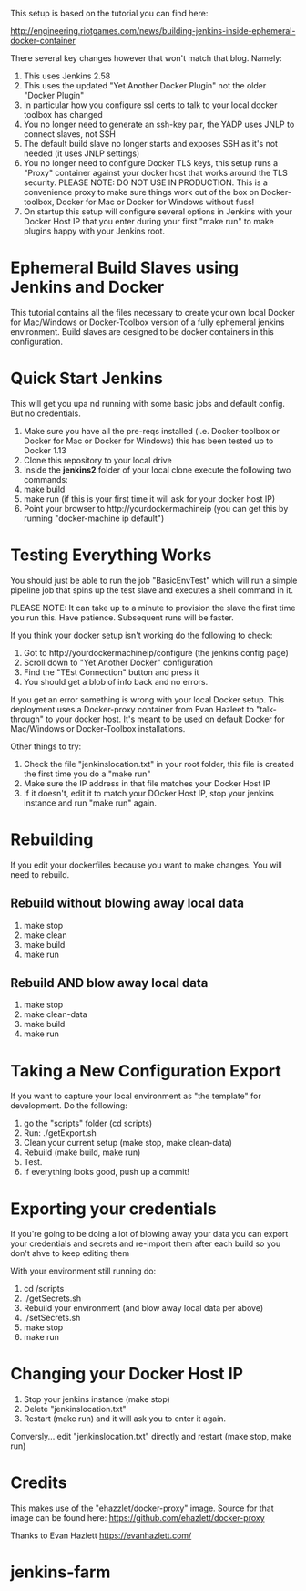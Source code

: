 This setup is based on the tutorial you can find here:

http://engineering.riotgames.com/news/building-jenkins-inside-ephemeral-docker-container

There several key changes however that won't match that blog. Namely:

1. This uses Jenkins 2.58
2. This uses the updated "Yet Another Docker Plugin" not the older "Docker Plugin"
  1. In particular how you configure ssl certs to talk to your local docker toolbox has changed
  2. You no longer need to generate an ssh-key pair, the YADP uses JNLP to connect slaves, not SSH
3. The default build slave no longer starts and exposes SSH as it's not needed (it uses JNLP settings)
4. You no longer need to configure Docker TLS keys, this setup runs a "Proxy" container against your docker host that works around the TLS security. PLEASE NOTE: DO NOT USE IN PRODUCTION. This is a convenience proxy to make sure things work out of the box on Docker-toolbox, Docker for Mac or Docker for Windows without fuss!
5. On startup this setup will configure several options in Jenkins with your Docker Host IP that you enter during your first "make run" to make plugins happy with your Jenkins root.

# Ephemeral Build Slaves using Jenkins and Docker

This tutorial contains all the files necessary to create your own local Docker for Mac/Windows or Docker-Toolbox version of a fully ephemeral jenkins environment.  Build slaves are designed to be docker containers in this configuration. 

# Quick Start Jenkins

This will get you upa nd running with some basic jobs and default config. But no credentials. 

1. Make sure you have all the pre-reqs installed (i.e. Docker-toolbox or Docker for Mac or Docker for Windows) this has been tested up to Docker 1.13
2. Clone this repository to your local drive
3. Inside the **jenkins2** folder of your local clone execute the following two commands:
  1. make build
  2. make run (if this is your first time it will ask for your docker host IP)
4. Point your browser to http://yourdockermachineip (you can get this by running "docker-machine ip default")

# Testing Everything Works

You should just be able to run the job "BasicEnvTest" which will run a simple pipeline job that spins up the test slave and executes a shell command in it.

PLEASE NOTE: It can take up to a minute to provision the slave the first time you run this. Have patience. Subsequent runs will be faster.

If you think your docker setup isn't working do the following to check:

1. Got to http://yourdockermachineip/configure (the jenkins config page)
2. Scroll down to "Yet Another Docker" configuration
3. Find the "TEst Connection" button and press it
4. You should get a blob of info back and no errors.

If you get an error something is wrong with your local Docker setup. This deployment uses a Docker-proxy container from Evan Hazleet to "talk-through" to your docker host. It's meant to be used on default Docker for Mac/Windows or Docker-Toolbox installations.

Other things to try:

1. Check the file "jenkinslocation.txt" in your root folder, this file is created the first time you do a "make run"
2. Make sure the IP address in that file matches your Docker Host IP
3. If it doesn't, edit it to match your DOcker Host IP, stop your jenkins instance and run "make run" again.

# Rebuilding

If you edit your dockerfiles because you want to make changes. You will need to rebuild.

## Rebuild without blowing away local data

1. make stop
2. make clean
3. make build
4. make run

## Rebuild AND blow away local data

1. make stop
2. make clean-data
3. make build
4. make run

# Taking a New Configuration Export

If you want to capture your local environment as "the template" for development. Do the following:

1. go the "scripts" folder (cd scripts)
2. Run: ./getExport.sh
3. Clean your current setup (make stop, make clean-data)
4. Rebuild (make build, make run)
5. Test. 
6. If everything looks good, push up a commit!


# Exporting your credentials

If you're going to be doing a lot of blowing away your data you can export your credentials and secrets and re-import them after each build so you don't ahve to keep editing them

With your environment still running do:

1. cd /scripts
2. ./getSecrets.sh
3. Rebuild your environment (and blow away local data per above)
4. ./setSecrets.sh
5. make stop
6. make run

# Changing your Docker Host IP

1. Stop your jenkins instance (make stop)
2. Delete "jenkinslocation.txt"
3. Restart (make run) and it will ask you to enter it again.

Conversly... edit "jenkinslocation.txt" directly and restart (make stop, make run)

# Credits

This makes use of the "ehazzlet/docker-proxy" image. Source for that image can be found here: https://github.com/ehazlett/docker-proxy

Thanks to Evan Hazlett https://evanhazlett.com/















# jenkins-farm
